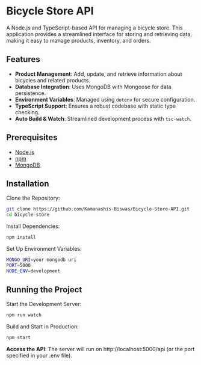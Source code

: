 # Bicycle Store API

A Node.js and TypeScript-based API for managing a bicycle store. This application provides a streamlined interface for storing and retrieving data, making it easy to manage products, inventory, and orders.

## Features

- **Product Management**: Add, update, and retrieve information about bicycles and related products.
- **Database Integration**: Uses MongoDB with Mongoose for data persistence.
- **Environment Variables**: Managed using `dotenv` for secure configuration.
- **TypeScript Support**: Ensures a robust codebase with static type checking.
- **Auto Build & Watch**: Streamlined development process with `tsc-watch`.

## Prerequisites

- [Node.js](https://nodejs.org/en)
- [npm](https://www.npmjs.com/)
- [MongoDB](https://www.mongodb.com/)

## Installation

Clone the Repository:

```bash
git clone https://github.com/Kamanashis-Biswas/Bicycle-Store-API.git
cd bicycle-store
```

Install Dependencies:

```bash
npm install
```

Set Up Environment Variables:

```bash
MONGO_URI=your mongodb uri
PORT=5000
NODE_ENV=development
```

## Running the Project

Start the Development Server:

```bash
npm run watch
```

Build and Start in Production:

```bash
npm start
```

**Access the API**: The server will run on http://localhost:5000/api (or the port specified in your .env file).
